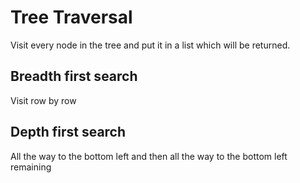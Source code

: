 # Tree Traversal
Visit every node in the tree and put it in a list which will be returned. 

## Breadth first search
Visit row by row

## Depth first search
All the way to the bottom left and then all the way to the bottom left remaining 
